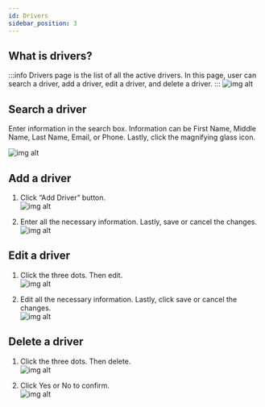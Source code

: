 ```yaml
---
id: Drivers
sidebar_position: 3
---
```


## What is drivers?

:::info
Drivers page is the list of all the active drivers. In this page, user can search a driver, add a driver, edit a driver, and delete a driver.
:::
![img alt](/img/admin-drivers.PNG)

## Search a driver

Enter information in the search box. Information can be First Name, Middle Name, Last Name, Email, or Phone. Lastly, click the magnifying glass icon.

![img alt](/img/admin-drivers-search.png)

## Add a driver

1. Click “Add Driver” button.<br />
   ![img alt](/img/admin-drivers-add-driver.PNG)

2. Enter all the necessary information. Lastly, save or cancel the changes. <br />
   ![img alt](/img/admin-drivers-add-driver-information-save-or-cancel.png)

## Edit a driver

1. Click the three dots. Then edit.<br />
   ![img alt](/img/admin-drivers-edit.png)

2. Edit all the necessary information. Lastly, click save or cancel the changes. <br />
   ![img alt](/img/admin-drivers-edit-save-or-cancel.png)

## Delete a driver

1. Click the three dots. Then delete. <br />
   ![img alt](/img/admin-drivers-delete.png)

2. Click Yes or No to confirm. <br />
   ![img alt](/img/admin-drivers-delete-confirmation.PNG)
